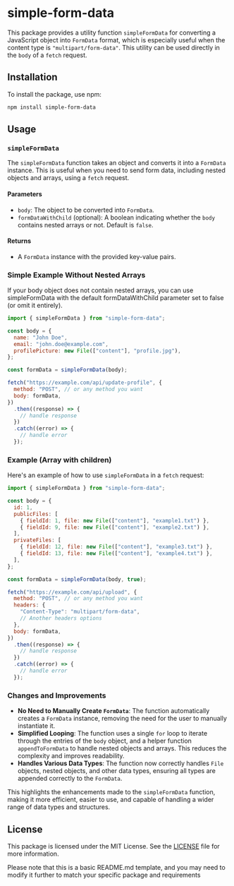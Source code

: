 # simple-form-data

This package provides a utility function `simpleFormData` for converting a JavaScript object into `FormData` format, which is especially useful when the content type is `"multipart/form-data"`. This utility can be used directly in the `body` of a `fetch` request.

## Installation

To install the package, use npm:

```sh
npm install simple-form-data
```

## Usage

### `simpleFormData`

The `simpleFormData` function takes an object and converts it into a `FormData` instance. This is useful when you need to send form data, including nested objects and arrays, using a `fetch` request.

#### Parameters

- `body`: The object to be converted into `FormData`.
- `formDataWithChild` (optional): A boolean indicating whether the `body` contains nested arrays or not. Default is `false`.

#### Returns

- A `FormData` instance with the provided key-value pairs.

### Simple Example Without Nested Arrays

If your body object does not contain nested arrays, you can use simpleFormData with the default formDataWithChild parameter set to false (or omit it entirely).

```javascript
import { simpleFormData } from "simple-form-data";

const body = {
  name: "John Doe",
  email: "john.doe@example.com",
  profilePicture: new File(["content"], "profile.jpg"),
};

const formData = simpleFormData(body);

fetch("https://example.com/api/update-profile", {
  method: "POST", // or any method you want
  body: formData,
})
  .then((response) => {
    // handle response
  })
  .catch((error) => {
    // handle error
  });
```

### Example (Array with children)

Here's an example of how to use `simpleFormData` in a `fetch` request:

```javascript
import { simpleFormData } from "simple-form-data";

const body = {
  id: 1,
  publicFiles: [
    { fieldId: 1, file: new File(["content"], "example1.txt") },
    { fieldId: 9, file: new File(["content"], "example2.txt") },
  ],
  privateFiles: [
    { fieldId: 12, file: new File(["content"], "example3.txt") },
    { fieldId: 13, file: new File(["content"], "example4.txt") },
  ],
};

const formData = simpleFormData(body, true);

fetch("https://example.com/api/upload", {
  method: "POST", // or any method you want
  headers: {
    "Content-Type": "multipart/form-data",
    // Another headers options
  },
  body: formData,
})
  .then((response) => {
    // handle response
  })
  .catch((error) => {
    // handle error
  });
```

### Changes and Improvements

- **No Need to Manually Create `FormData`**: The function automatically creates a `FormData` instance, removing the need for the user to manually instantiate it.
- **Simplified Looping**: The function uses a single `for` loop to iterate through the entries of the `body` object, and a helper function `appendToFormData` to handle nested objects and arrays. This reduces the complexity and improves readability.
- **Handles Various Data Types**: The function now correctly handles `File` objects, nested objects, and other data types, ensuring all types are appended correctly to the `FormData`.

This highlights the enhancements made to the `simpleFormData` function, making it more efficient, easier to use, and capable of handling a wider range of data types and structures.

## License

This package is licensed under the MIT License. See the [LICENSE](./LICENSE) file for more information.

Please note that this is a basic README.md template, and you may need to modify it further to match your specific package and requirements

